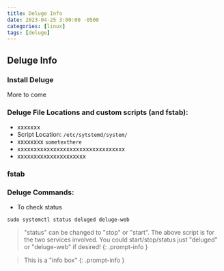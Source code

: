 ```yaml
---
title: Deluge Info
date: 2023-04-25 3:00:00 -0500
categories: [linux]
tags: [deluge]
---
```


## Deluge Info

### Install Deluge
More to come

### Deluge File Locations and custom scripts (and fstab):

* xxxxxxx
* Script Location: `/etc/sytstemd/system/`
* xxxxxxxx `sometexthere`
* xxxxxxxxxxxxxxxxxxxxxxxxxxxxxxxxx
* xxxxxxxxxxxxxxxxxxxxx

### fstab


### Deluge Commands:

* To check status
```terminal
sudo systemctl status deluged deluge-web
```
> "status" can be changed to "stop" or "start".  The above script is for the two services involved.  You could start/stop/status just "deluged" or "deluge-web" if desired!
{: .prompt-info }

> This is a "info box"
{: .prompt-info }
